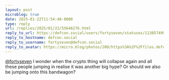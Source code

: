 ```yaml
---
layout: post
microblog: true
date: 2025-01-22T11:54:48-0000
type: reply
url: /replies/2025/01/22/55646276.html
reply_to_url: https://defcon.social/users/fortyseven/statuses/113857499890735755
reply_to_hostname: defcon.social
reply_to_username: fortyseven@defcon.social
reply_to_avatar: https://micro.blog/photos/200/https%3A%2F%2Ffiles.defcon.social%2Fdcsocial-s3%2Faccounts%2Favatars%2F109%2F639%2F699%2F324%2F934%2F710%2Foriginal%2F539f86cf4fc06b68.png
---
```

<p><span class="h-card"><a href="https://micro.blog/fortyseven@defcon.social" class="u-url mention">@fortyseven</a></span> I wonder when the crypto thing will collapse again and all these people jumping in realise it was another big hype? Or should we also be jumping onto this bandwagon?</p>

